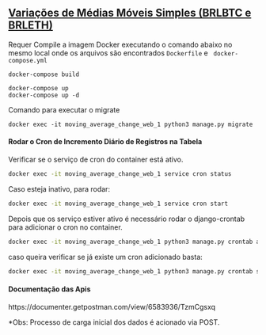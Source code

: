 <h2><u>Variações de Médias Móveis Simples (BRLBTC e BRLETH)</u></h2>

Requer 
Compile a imagem Docker executando o comando abaixo no mesmo local onde os arquivos são encontrados ```Dockerfile``` e ``` docker-compose.yml```

```
docker-compose build
```

```
docker-compose up
docker-compose up -d
```

Comando para executar o migrate
```
docker exec -it moving_average_change_web_1 python3 manage.py migrate
```

<h4>Rodar o Cron de Incremento Diário de Registros na Tabela</h4>

Verificar se o serviço de cron do container está ativo.

```bash
docker exec -it moving_average_change_web_1 service cron status
```

Caso esteja inativo, para rodar:

```bash
docker exec -it moving_average_change_web_1 service cron start
```

Depois que os serviço estiver ativo é necessário rodar o 
django-crontab para adicionar o cron no container.

```bash
docker exec -it moving_average_change_web_1 python3 manage.py crontab add
```

caso queira verificar se já existe um cron adicionado basta:

```bash
docker exec -it moving_average_change_web_1 python3 manage.py crontab show
```

<h4>Documentação das Apis</h4>
https://documenter.getpostman.com/view/6583936/TzmCgsxq

*Obs: Processo de carga inicial dos dados é acionado via POST.